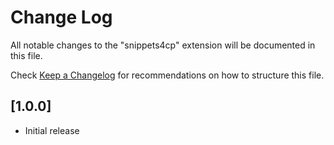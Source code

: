 # Change Log

All notable changes to the "snippets4cp" extension will be documented in this file.

Check [Keep a Changelog](http://keepachangelog.com/) for recommendations on how to structure this file.

## [1.0.0]

- Initial release